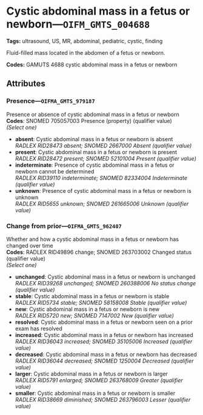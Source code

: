 # Cystic abdominal mass in a fetus or newborn—`OIFM_GMTS_004688`

**Tags:** ultrasound, US, MR, abdominal, pediatric, cystic, finding

Fluid-filled mass located in the abdomen of a fetus or newborn.

**Codes:** GAMUTS 4688 cystic abdominal mass in a fetus or newborn

## Attributes

### Presence—`OIFMA_GMTS_979187`

Presence or absence of cystic abdominal mass in a fetus or newborn  
**Codes**: SNOMED 705057003 Presence (property) (qualifier value)  
*(Select one)*

- **absent**: Cystic abdominal mass in a fetus or newborn is absent  
_RADLEX RID28473 absent; SNOMED 2667000 Absent (qualifier value)_
- **present**: Cystic abdominal mass in a fetus or newborn is present  
_RADLEX RID28472 present; SNOMED 52101004 Present (qualifier value)_
- **indeterminate**: Presence of cystic abdominal mass in a fetus or newborn cannot be determined  
_RADLEX RID39110 indeterminate; SNOMED 82334004 Indeterminate (qualifier value)_
- **unknown**: Presence of cystic abdominal mass in a fetus or newborn is unknown  
_RADLEX RID5655 unknown; SNOMED 261665006 Unknown (qualifier value)_

### Change from prior—`OIFMA_GMTS_962407`

Whether and how a cystic abdominal mass in a fetus or newborn has changed over time  
**Codes**: RADLEX RID49896 change; SNOMED 263703002 Changed status (qualifier value)  
*(Select one)*

- **unchanged**: Cystic abdominal mass in a fetus or newborn is unchanged  
_RADLEX RID39268 unchanged; SNOMED 260388006 No status change (qualifier value)_
- **stable**: Cystic abdominal mass in a fetus or newborn is stable  
_RADLEX RID5734 stable; SNOMED 58158008 Stable (qualifier value)_
- **new**: Cystic abdominal mass in a fetus or newborn is new  
_RADLEX RID5720 new; SNOMED 7147002 New (qualifier value)_
- **resolved**: Cystic abdominal mass in a fetus or newborn seen on a prior exam has resolved  
- **increased**: Cystic abdominal mass in a fetus or newborn has increased  
_RADLEX RID36043 increased; SNOMED 35105006 Increased (qualifier value)_
- **decreased**: Cystic abdominal mass in a fetus or newborn has decreased  
_RADLEX RID36044 decreased; SNOMED 1250004 Decreased (qualifier value)_
- **larger**: Cystic abdominal mass in a fetus or newborn is larger  
_RADLEX RID5791 enlarged; SNOMED 263768009 Greater (qualifier value)_
- **smaller**: Cystic abdominal mass in a fetus or newborn is smaller  
_RADLEX RID38669 diminished; SNOMED 263796003 Lesser (qualifier value)_
